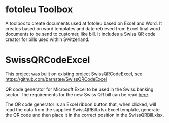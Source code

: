# fotoleu Toolbox
A toolbox to create documents used at fotoleu based on Excel and Word. It creates based on word templates and date retrieved from Excel final word documents to be send to customer, like bill. It includes a Swiss QR code creator for bills used within Switzerland.

# SwissQRCodeExcel
This project was built on existing project SwissQRCodeExcel, see https://github.com/barnstee/SwissQRCodeExcel

QR code generator for Microsoft Excel to be used in the Swiss banking sector. The requirements for the new Swiss QR bill can be read [here](https://www.moneytoday.ch/lexikon/qr-rechnung/).

The QR code generator is an Excel ribbon button that, when clicked, will read the data from the supplied SwissQRBill.xlsx Excel template, generate the QR code and then place it in the correct position in the SwissQRBill.xlsx.
